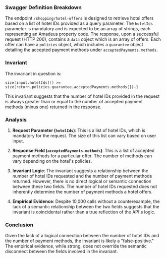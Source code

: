### Swagger Definition Breakdown

The endpoint `/shopping/hotel-offers` is designed to retrieve hotel offers based on a list of hotel IDs provided as a query parameter. The `hotelIds` parameter is mandatory and is expected to be an array of strings, each representing an Amadeus property code. The response, upon a successful request (HTTP 200), contains a `data` object which is an array of offers. Each offer can have a `policies` object, which includes a `guarantee` object detailing the accepted payment methods under `acceptedPayments.methods`.

### Invariant

The invariant in question is:

`size(input.hotelIds[]) >= size(return.policies.guarantee.acceptedPayments.methods[])-1`

This invariant suggests that the number of hotel IDs provided in the request is always greater than or equal to the number of accepted payment methods (minus one) returned in the response.

### Analysis

1. **Request Parameter (`hotelIds`)**: This is a list of hotel IDs, which is mandatory for the request. The size of this list can vary based on user input.

2. **Response Field (`acceptedPayments.methods`)**: This is a list of accepted payment methods for a particular offer. The number of methods can vary depending on the hotel's policies.

3. **Invariant Logic**: The invariant suggests a relationship between the number of hotel IDs requested and the number of payment methods returned. However, there is no direct logical or semantic connection between these two fields. The number of hotel IDs requested does not inherently determine the number of payment methods a hotel offers.

4. **Empirical Evidence**: Despite 10,000 calls without a counterexample, the lack of a semantic relationship between the two fields suggests that the invariant is coincidental rather than a true reflection of the API's logic.

### Conclusion

Given the lack of a logical connection between the number of hotel IDs and the number of payment methods, the invariant is likely a "false-positive." The empirical evidence, while strong, does not override the semantic disconnect between the fields involved in the invariant.
